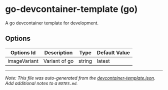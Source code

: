 
# go-devcontainer-template (go)

A go devcontainer template for development.

## Options

| Options Id | Description | Type | Default Value |
|-----|-----|-----|-----|
| imageVariant | Variant of go | string | latest |



---

_Note: This file was auto-generated from the [devcontainer-template.json](https://github.com/marcocarmonadev/devcontainer-templates/blob/main/source/go/devcontainer-template.json).  Add additional notes to a `NOTES.md`._
